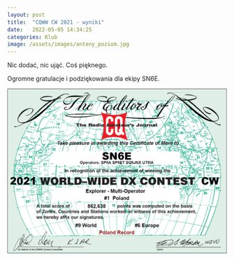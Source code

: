 ```yaml
---
layout: post
title:  "CQWW CW 2021 - wyniki"
date:   2022-05-05 14:34:25
categories: Klub
image: /assets/images/anteny_poziom.jpg
---
```

Nic dodać, nic ująć. Coś pięknego.

Ogromne gratulacje i podziękowania dla ekipy SN6E.

![1](/assets/article_images/2022-05-05/dyplom.png)